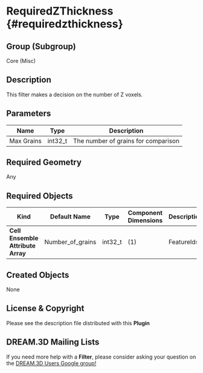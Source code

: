 RequiredZThickness {#requiredzthickness}
=====

## Group (Subgroup) ##
Core (Misc)

## Description ##
This filter makes a decision on the number of Z voxels. 

## Parameters ##
| Name             | Type | Description |
|------------------|------| ------------|
| Max Grains | int32_t | The number of grains for comparison |
 
## Required Geometry ##
Any

## Required Objects ##
| Kind | Default Name | Type | Component Dimensions | Description |
|------|--------------|-------------|---------|-----|
| **Cell Ensemble Attribute Array** | Number_of_grains | int32_t | (1) | FeatureIds |

## Created Objects ##
None

## License & Copyright ##

Please see the description file distributed with this **Plugin**

## DREAM.3D Mailing Lists ##

If you need more help with a **Filter**, please consider asking your question on the [DREAM.3D Users Google group!](https://groups.google.com/forum/?hl=en#!forum/dream3d-users)







